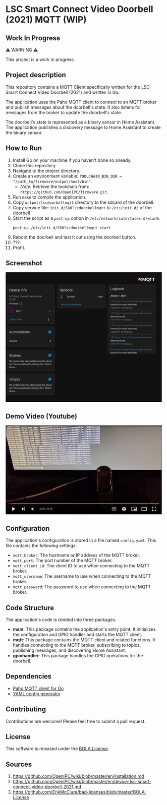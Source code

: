 # LSC Smart Connect Video Doorbell (2021) MQTT (WIP)

## Work In Progress

⚠️ WARNING ⚠️

This project is a work in progress.

## Project description

This repository contains a MQTT Client specifically written for the LSC Smart Connect Video Doorbell (2021) and written in Go.

The application uses the Paho MQTT client to connect to an MQTT broker and publish messages about the doorbell's state. It also listens for messages from the broker to update the doorbell's state.

The doorbell's state is represented as a binary sensor in Home Assistant. The application publishes a discovery message to Home Assistant to create the binary sensor.

## How to Run

1. Install Go on your machine if you haven't done so already.
2. Clone this repository.
3. Navigate to the project directory.
4. Create an environment variable: `TOOLCHAIN_BIN_DIR = "/path_to/firmware/output/host/bin"`.
    * *Note:* Retrieve the toolchain from: `https://github.com/OpenIPC/firmware.git`.
5. Run `make` to compile the application.
6. Copy `output/lscdoorbellmqtt` directory to the sdcard of the doorbell.
7. Copy service file: `init.d/S80lscdoorbellmqtt` to `/etc/init.d/` of the doorbell
8. Start the script as a `post-up` option in `/etc/network/interfaces.d/wlan0`.
    ```
    post-up /etc/init.d/S80lscdoorbellmqtt start
    ```
9. Reboot the doorbell and test it out using the doorbell button.
10. ???.
11. Profit.

## Screenshot

![](images/lscdoorbellscreenshot.png)

## Demo Video (Youtube)


[![Youtube](images/youtubethumbnail.png)](https://www.youtube.com/watch?v=OjJcdlTrQ2Q)

## Configuration

The application's configuration is stored in a file named `config.yaml`. This file contains the following settings:

- `mqtt_broker`: The hostname or IP address of the MQTT broker.
- `mqtt_port`: The port number of the MQTT broker.
- `mqtt_client_id`: The client ID to use when connecting to the MQTT broker.
- `mqtt_username`: The username to use when connecting to the MQTT broker.
- `mqtt_password`: The password to use when connecting to the MQTT broker.

## Code Structure

The application's code is divided into three packages:

- **main**: This package contains the application's entry point. It initializes the configuration and GPIO handler and starts the MQTT client.
- **mqtt**: This package contains the MQTT client and related functions. It handles connecting to the MQTT broker, subscribing to topics, publishing messages, and discovering Home Assistant.
- **gpiohandler**: This package handles the GPIO operations for the doorbell.

## Dependencies

- [Paho MQTT client for Go](https://github.com/eclipse/paho.mqtt.golang)
- [YAML config generator](https://github.com/spf13/viper)

## Contributing

Contributions are welcome! Please feel free to submit a pull request.

## License

This software is released under the [BOLA License](LICENSE).

## Sources

1. https://github.com/OpenIPC/wiki/blob/master/en/installation.md
2. https://github.com/OpenIPC/wiki/blob/master/en/device-lsc-smart-connect-video-doorbell-2021.md
3. https://github.com/ErikMcClure/bad-licenses/blob/master/BOLA-License
